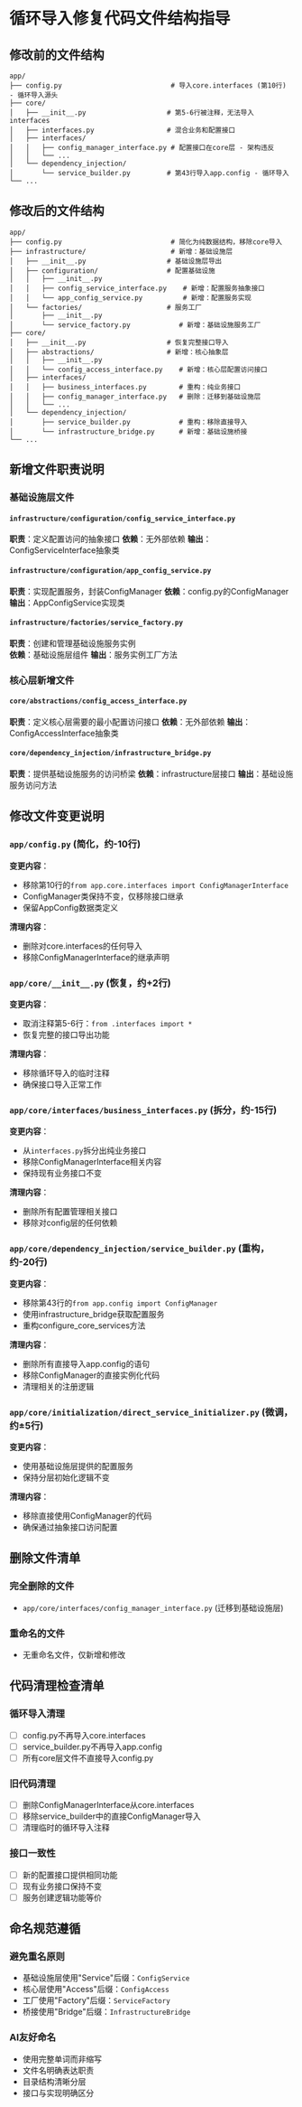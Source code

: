 # 循环导入修复代码文件结构指导

## 修改前的文件结构

```
app/
├── config.py                           # 导入core.interfaces (第10行) - 循环导入源头
├── core/
│   ├── __init__.py                    # 第5-6行被注释，无法导入interfaces
│   ├── interfaces.py                  # 混合业务和配置接口
│   ├── interfaces/
│   │   ├── config_manager_interface.py # 配置接口在core层 - 架构违反
│   │   └── ...
│   └── dependency_injection/
│       └── service_builder.py         # 第43行导入app.config - 循环导入
└── ...
```

## 修改后的文件结构

```
app/
├── config.py                           # 简化为纯数据结构，移除core导入
├── infrastructure/                     # 新增：基础设施层
│   ├── __init__.py                    # 基础设施层导出
│   ├── configuration/                 # 配置基础设施
│   │   ├── __init__.py
│   │   ├── config_service_interface.py    # 新增：配置服务抽象接口
│   │   └── app_config_service.py          # 新增：配置服务实现
│   └── factories/                     # 服务工厂
│       ├── __init__.py
│       └── service_factory.py            # 新增：基础设施服务工厂
├── core/
│   ├── __init__.py                    # 恢复完整接口导入
│   ├── abstractions/                  # 新增：核心抽象层
│   │   ├── __init__.py
│   │   └── config_access_interface.py    # 新增：核心层配置访问接口
│   ├── interfaces/
│   │   ├── business_interfaces.py        # 重构：纯业务接口
│   │   ├── config_manager_interface.py   # 删除：迁移到基础设施层
│   │   └── ...
│   └── dependency_injection/
│       ├── service_builder.py            # 重构：移除直接导入
│       └── infrastructure_bridge.py      # 新增：基础设施桥接
└── ...
```

## 新增文件职责说明

### 基础设施层文件

#### `infrastructure/configuration/config_service_interface.py`
**职责**：定义配置访问的抽象接口
**依赖**：无外部依赖
**输出**：ConfigServiceInterface抽象类

#### `infrastructure/configuration/app_config_service.py` 
**职责**：实现配置服务，封装ConfigManager
**依赖**：config.py的ConfigManager
**输出**：AppConfigService实现类

#### `infrastructure/factories/service_factory.py`
**职责**：创建和管理基础设施服务实例  
**依赖**：基础设施层组件
**输出**：服务实例工厂方法

### 核心层新增文件

#### `core/abstractions/config_access_interface.py`
**职责**：定义核心层需要的最小配置访问接口
**依赖**：无外部依赖
**输出**：ConfigAccessInterface抽象类

#### `core/dependency_injection/infrastructure_bridge.py`
**职责**：提供基础设施服务的访问桥梁
**依赖**：infrastructure层接口
**输出**：基础设施服务访问方法

## 修改文件变更说明

### `app/config.py` (简化，约-10行)
**变更内容**：
- 移除第10行的`from app.core.interfaces import ConfigManagerInterface`
- ConfigManager类保持不变，仅移除接口继承
- 保留AppConfig数据类定义

**清理内容**：
- 删除对core.interfaces的任何导入
- 移除ConfigManagerInterface的继承声明

### `app/core/__init__.py` (恢复，约+2行)
**变更内容**：  
- 取消注释第5-6行：`from .interfaces import *`
- 恢复完整的接口导出功能

**清理内容**：
- 移除循环导入的临时注释
- 确保接口导入正常工作

### `app/core/interfaces/business_interfaces.py` (拆分，约-15行)
**变更内容**：
- 从`interfaces.py`拆分出纯业务接口
- 移除ConfigManagerInterface相关内容
- 保持现有业务接口不变

**清理内容**：
- 删除所有配置管理相关接口
- 移除对config层的任何依赖

### `app/core/dependency_injection/service_builder.py` (重构，约-20行)
**变更内容**：
- 移除第43行的`from app.config import ConfigManager`
- 使用infrastructure_bridge获取配置服务
- 重构configure_core_services方法

**清理内容**：
- 删除所有直接导入app.config的语句
- 移除ConfigManager的直接实例化代码
- 清理相关的注册逻辑

### `app/core/initialization/direct_service_initializer.py` (微调，约±5行)
**变更内容**：
- 使用基础设施层提供的配置服务
- 保持分层初始化逻辑不变

**清理内容**：
- 移除直接使用ConfigManager的代码
- 确保通过抽象接口访问配置

## 删除文件清单

### 完全删除的文件
- `app/core/interfaces/config_manager_interface.py` (迁移到基础设施层)

### 重命名的文件
- 无重命名文件，仅新增和修改

## 代码清理检查清单

### 循环导入清理
- [ ] config.py不再导入core.interfaces
- [ ] service_builder.py不再导入app.config  
- [ ] 所有core层文件不直接导入config.py

### 旧代码清理
- [ ] 删除ConfigManagerInterface从core.interfaces
- [ ] 移除service_builder中的直接ConfigManager导入
- [ ] 清理临时的循环导入注释

### 接口一致性
- [ ] 新的配置接口提供相同功能
- [ ] 现有业务接口保持不变
- [ ] 服务创建逻辑功能等价

## 命名规范遵循

### 避免重名原则
- 基础设施层使用"Service"后缀：`ConfigService`
- 核心层使用"Access"后缀：`ConfigAccess` 
- 工厂使用"Factory"后缀：`ServiceFactory`
- 桥接使用"Bridge"后缀：`InfrastructureBridge`

### AI友好命名
- 使用完整单词而非缩写
- 文件名明确表达职责
- 目录结构清晰分层
- 接口与实现明确区分